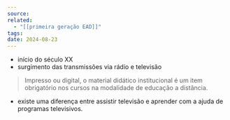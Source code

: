 ```yaml
---
source: 
related:
  - "[[primeira geração EAD]]"
tags: 
date: 2024-08-23
---
```

- início do século XX
- surgimento  das transmissões via rádio e televisão

> Impresso ou digital, o material didático institucional é um item obrigatório nos cursos na modalidade de educação a distância. 

- existe uma diferença entre assistir televisão e aprender com a ajuda de programas televisivos.

